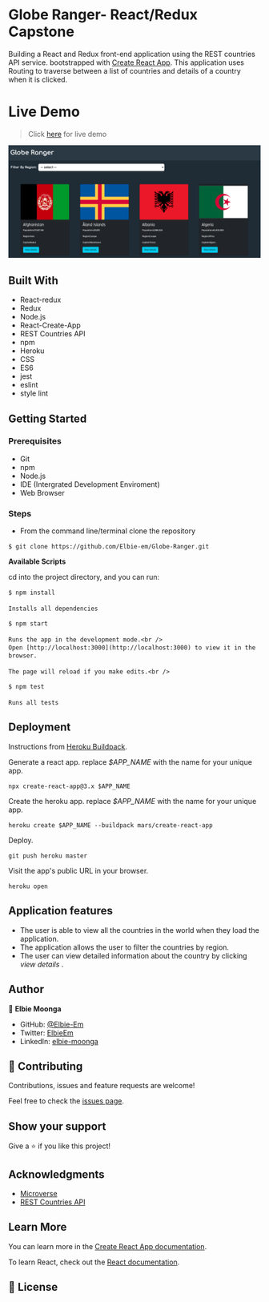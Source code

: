 # Globe Ranger- React/Redux Capstone
Building a React and Redux front-end application using the REST countries API service. bootstrapped with [Create React App](https://github.com/facebook/create-react-app). This application uses Routing to traverse between a list of countries and details of a country when it is clicked.

# Live Demo

> Click [here](https://globe-ranger.herokuapp.com/) for live demo

![screenshot](public/assets/screenshot.png)

## Built With
- React-redux
- Redux
- Node.js
- React-Create-App
- REST Countries API
- npm
- Heroku
- CSS
- ES6
- jest
- eslint
- style lint

## Getting Started

### Prerequisites
  * Git
  * npm
  * Node.js
  * IDE (Intergrated Development Enviroment)
  * Web Browser

### Steps
- From the command line/terminal clone the repository

```
$ git clone https://github.com/Elbie-em/Globe-Ranger.git
```

**Available Scripts**

cd into the project directory, and you can run:

```
$ npm install

Installs all dependencies
```

```
$ npm start

Runs the app in the development mode.<br />
Open [http://localhost:3000](http://localhost:3000) to view it in the browser.

The page will reload if you make edits.<br />
```

```
$ npm test

Runs all tests
```

## Deployment

Instructions from [Heroku Buildpack](https://github.com/mars/create-react-app-buildpack).

Generate a react app.
replace *$APP_NAME* with the name for your unique app.

```
npx create-react-app@3.x $APP_NAME
```
Create the heroku app.
replace *$APP_NAME* with the name for your unique app.

```
heroku create $APP_NAME --buildpack mars/create-react-app
```

Deploy.

```
git push heroku master
```
Visit the app's public URL in your browser.

```
heroku open
```

## Application features

- The user is able to view all the countries in the world when they load the application.
- The application allows the user to filter the countries by region.
- The user can view detailed information about the country by clicking *view details* .
   
## Author

👤 **Elbie Moonga**

- GitHub: [@Elbie-Em](https://github.com/Elbie-em)
- Twitter: [ElbieEm](https://twitter.com/ElbieEm)
- LinkedIn: [elbie-moonga](https://www.linkedin.com/in/elbiemoonga/) 

## 🤝 Contributing

Contributions, issues and feature requests are welcome!

Feel free to check the [issues page](https://github.com/Elbie-em/Globe-Ranger/issues).

## Show your support

Give a ⭐️ if you like this project!

## Acknowledgments

- [Microverse](microverse.org)
- [REST Countries API](https://restcountries.eu/)

## Learn More

You can learn more in the [Create React App documentation](https://facebook.github.io/create-react-app/docs/getting-started).

To learn React, check out the [React documentation](https://reactjs.org/).

## 📝 License
